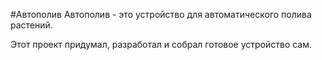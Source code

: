 #Автополив
Автополив - это устройство для автоматического полива растений.

Этот проект придумал, разработал и собрал готовое устройство сам.
